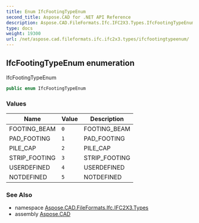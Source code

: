 ```yaml
---
title: Enum IfcFootingTypeEnum
second_title: Aspose.CAD for .NET API Reference
description: Aspose.CAD.FileFormats.Ifc.IFC2X3.Types.IfcFootingTypeEnum enum. IfcFootingTypeEnum
type: docs
weight: 19300
url: /net/aspose.cad.fileformats.ifc.ifc2x3.types/ifcfootingtypeenum/
---
```

## IfcFootingTypeEnum enumeration

IfcFootingTypeEnum

```csharp
public enum IfcFootingTypeEnum
```

### Values

| Name | Value | Description |
| --- | --- | --- |
| FOOTING_BEAM | `0` | FOOTING_BEAM |
| PAD_FOOTING | `1` | PAD_FOOTING |
| PILE_CAP | `2` | PILE_CAP |
| STRIP_FOOTING | `3` | STRIP_FOOTING |
| USERDEFINED | `4` | USERDEFINED |
| NOTDEFINED | `5` | NOTDEFINED |

### See Also

* namespace [Aspose.CAD.FileFormats.Ifc.IFC2X3.Types](../../aspose.cad.fileformats.ifc.ifc2x3.types/)
* assembly [Aspose.CAD](../../)


